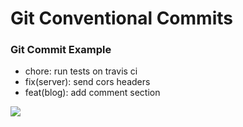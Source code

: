 # Git Conventional Commits

### Git Commit Example

- chore: run tests on travis ci
- fix(server): send cors headers
- feat(blog): add comment section

<img border="rounded" src="https://storage.googleapis.com/gcpcloudstorageonfreefresh/commit.jpg">
